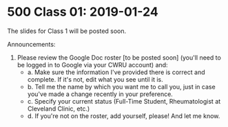 # 500 Class 01: 2019-01-24

The slides for Class 1 will be posted soon.

Announcements:

1. Please review the Google Doc roster [to be posted soon] (you'll need to be logged in to Google via your CWRU account) and: 
    - a. Make sure the information I've provided there is correct and complete. If it's not, edit what you see until it is.
    - b. Tell me the name by which you want me to call you, just in case you've made a change recently in your preference.
    - c. Specify your current status (Full-Time Student, Rheumatologist at Cleveland Clinic, etc.)
    - d. If you're not on the roster, add yourself, please! And let me know.

